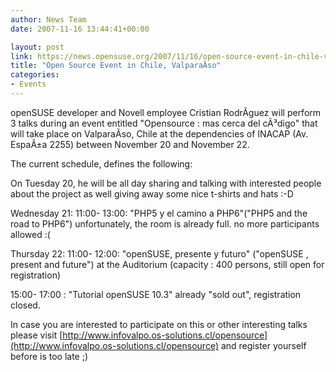 ```yaml
---
author: News Team
date: 2007-11-16 13:44:41+00:00

layout: post
link: https://news.opensuse.org/2007/11/16/open-source-event-in-chile-valparaiso-2/
title: "Open Source Event in Chile, ValparaÃ­so"
categories:
- Events
---
```

openSUSE developer and Novell employee Cristian RodrÃ­guez will perform 3 talks during an event entitled "Opensource : mas cerca del cÃ³digo" that will take place on ValparaÃ­so, Chile at the dependencies of INACAP (Av. EspaÃ±a 2255) between November 20 and November 22. 

The current schedule, defines the following:

On Tuesday 20,  he will be all day sharing and talking with interested people about the project as well giving away some nice t-shirts and hats :-D

Wednesday 21:
11:00- 13:00: "PHP5 y el camino a PHP6"("PHP5 and the road to PHP6") unfortunately, the room is already full. no more participants allowed  :(


Thursday 22:
11:00- 12:00:  "openSUSE, presente y futuro" ("openSUSE , present and future") at the Auditorium (capacity : 400 persons, still open for registration)

15:00- 17:00 : "Tutorial openSUSE 10.3" already "sold out", registration closed.

In case you are interested to participate on this or other interesting talks please visit [http://www.infovalpo.os-solutions.cl/opensource](http://www.infovalpo.os-solutions.cl/opensource) and register yourself before is too late ;)
